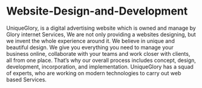 # Website-Design-and-Development
UniqueGlory, is a digital advertising website which is owned and manage by Glory internet Services, We are not only providing a websites designing, but we invent the whole experience around it. We believe in unique and beautiful design. We give you everything you need to manage your business online, collaborate with your teams and work closer with clients, all from one place. That’s why our overall process includes concept, design, development, incorporation, and implementation. UniqueGlory has a squad of experts, who are working on modern technologies to carry out web based Services.

